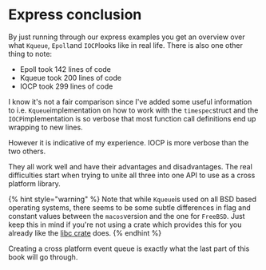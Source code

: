 # Express conclusion

By just running through our express examples you get an overview over what `Kqueue`, `Epoll`and `IOCP`looks like in real life. There is also one other thing to note:

* Epoll took 142 lines of code
* Kqueue took 200 lines of code
* IOCP took 299 lines of code

I know it's not a fair comparison since I've added some useful information to i.e. `Kqueue`implementation on how to work with the `timespec`struct and the `IOCP`implementation is so verbose that most function call definitions end up wrapping to new lines.

However it is indicative of my experience. IOCP is more verbose than the two others. 

They all work well and have their advantages and disadvantages. The real difficulties start when trying to unite all three into one API to use as a cross platform library.

{% hint style="warning" %}
Note that while `Kqueue`is used on all BSD based operating systems, there seems to be some subtle differences in flag and constant values between the `macos`version and the one for `FreeBSD`. Just keep this in mind if you're not using a crate which provides this for you already like the [libc crate](https://github.com/rust-lang/libc) does.
{% endhint %}

Creating a cross platform event queue is exactly what the last part of this book will go through.

